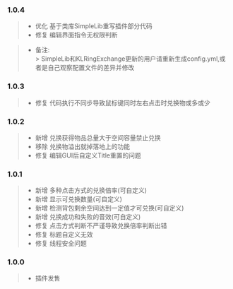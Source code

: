 ### 1.0.4

> - 优化 基于类库SimpleLib重写插件部分代码
> - 修复 编辑界面指令无权限判断

> - 备注:  
    > SimpleLib和KLRingExchange更新的用户请重新生成config.yml,或者是自己观察配置文件的差异并修改

### 1.0.3

> - 修复 代码执行不同步导致鼠标键同时左右点击时兑换物或多或少

### 1.0.2

> - 新增 兑换获得物品总量大于空间容量禁止兑换
> - 移除 兑换物溢出就掉落地上的功能
> - 修复 编辑GUI后自定义Title重置的问题

### 1.0.1

> - 新增 多种点击方式的兑换倍率(可自定义)
> - 新增 显示可兑换数量(可自定义)
> - 新增 检测背包剩余空间达到一定值才可兑换(可自定义)
> - 新增 兑换成功和失败的音效(可自定义)
> - 修复 点击方式判断不严谨导致兑换倍率判断出错
> - 修复 标题自定义无效
> - 修复 线程安全问题

### 1.0.0

> - 插件发售